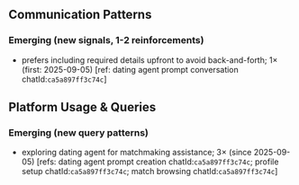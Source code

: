 ## Communication Patterns
### Emerging (new signals, 1-2 reinforcements)
- prefers including required details upfront to avoid back-and-forth; 1× (first: 2025-09-05) [ref: dating agent prompt conversation chatId:`ca5a897ff3c74c`]

## Platform Usage & Queries
### Emerging (new query patterns)
- exploring dating agent for matchmaking assistance; 3× (since 2025-09-05) [refs: dating agent prompt creation chatId:`ca5a897ff3c74c`; profile setup chatId:`ca5a897ff3c74c`; match browsing chatId:`ca5a897ff3c74c`]